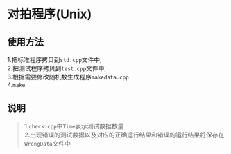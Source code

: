 # 对拍程序(Unix)
## 使用方法  
1.把标准程序拷贝到`std.cpp`文件中;  
2.把测试程序拷贝到`test.cpp`文件中;  
3.根据需要修改随机数生成程序`makedata.cpp`  
4.`make`  
## 说明  
>1.`check.cpp`中`Time`表示测试数据数量  
2.出现错误的测试数据以及对应的正确运行结果和错误的运行结果将保存在`WrongData`文件中
